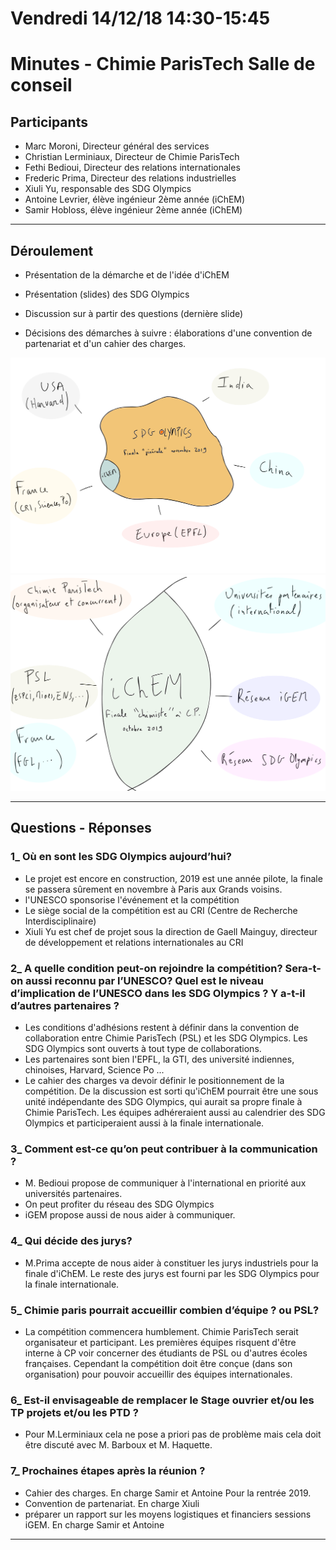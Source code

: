 # Vendredi 14/12/18 14:30-15:45
# Minutes - Chimie ParisTech Salle de conseil 


## Participants

- Marc Moroni, Directeur général des services
- Christian Lerminiaux, Directeur de Chimie ParisTech
- Fethi Bedioui, Directeur des relations internationales
- Frederic Prima, Directeur des relations industrielles
- Xiuli Yu, responsable des SDG Olympics
- Antoine Levrier, élève ingénieur 2ème année (iChEM)
- Samir Hobloss, élève ingénieur 2ème année (iChEM)



----

## Déroulement

- Présentation de la démarche et de l'idée d'iChEM

- Présentation (slides) des SDG Olympics

- Discussion sur à partir des questions (dernière slide)

- Décisions des démarches à suivre : élaborations d'une convention de partenariat et d'un cahier des charges.


![schéma SDG Olympics](https://github.com/aristobalLangouste/iChEM-files/blob/master/SDG-Olympics-color.svg)
![schéma iChEM](https://github.com/aristobalLangouste/iChEM-files/blob/master/iChEM_color.svg)

----
## Questions - Réponses

### 1_ Où en sont les SDG Olympics aujourd’hui?
- Le projet est encore en construction, 2019 est une année pilote, la finale se passera sûrement en novembre à Paris aux Grands voisins. 
- l'UNESCO sponsorise l'événement et la compétition
- Le siège social de la compétition est au CRI (Centre de Recherche Interdisciplinaire)
- Xiuli Yu est chef de projet sous la direction de Gaell Mainguy, directeur de développement et relations internationales au CRI 
### 2_ A quelle condition peut-on rejoindre la compétition? Sera-t-on aussi reconnu par l’UNESCO? Quel est le niveau d’implication de l’UNESCO dans les SDG Olympics ? Y a-t-il d’autres partenaires ?
- Les conditions d'adhésions restent à définir dans la convention de collaboration entre Chimie ParisTech (PSL) et les SDG Olympics. Les SDG Olympics sont ouverts à tout type de collaborations.
- Les partenaires sont bien l'EPFL, la GTI, des université indiennes, chinoises, Harvard, Science Po ...
- Le cahier des charges va devoir définir le positionnement de la compétition. De la discussion est sorti qu'iChEM pourrait être une sous unité indépendante des SDG Olympics, qui aurait sa propre finale à Chimie ParisTech. Les équipes adhéreraient aussi au calendrier des SDG Olympics et participeraient aussi à la finale internationale.


### 3_ Comment est-ce qu’on peut contribuer à la communication ? 
- M. Bedioui propose de communiquer à l'international en priorité aux universités partenaires.
- On peut profiter du réseau des SDG Olympics
- iGEM propose aussi de nous aider à communiquer.
### 4_ Qui décide des jurys?
- M.Prima accepte de nous aider à constituer les jurys industriels pour la finale d'iChEM. Le reste des jurys est fourni par les SDG Olympics pour la finale internationale.
### 5_ Chimie paris pourrait accueillir combien d’équipe ? ou PSL?
- La compétition commencera humblement. Chimie ParisTech serait organisateur et participant. Les premières équipes risquent d'être interne à CP voir concerner des étudiants de PSL ou d'autres écoles françaises. Cependant la compétition doit être conçue (dans son organisation) pour pouvoir accueillir des équipes internationales.
 
### 6_ Est-il envisageable de remplacer le Stage ouvrier et/ou les TP projets et/ou les PTD ?
- Pour M.Lerminiaux cela ne pose a priori pas de problème mais cela doit être discuté avec M. Barboux et M. Haquette.

### 7_ Prochaines étapes après la réunion ?
- Cahier des charges. En charge Samir et Antoine Pour la rentrée 2019.
- Convention de partenariat. En charge Xiuli 
- préparer un rapport sur les moyens logistiques et financiers sessions iGEM. En charge Samir et Antoine



----


<br></br>